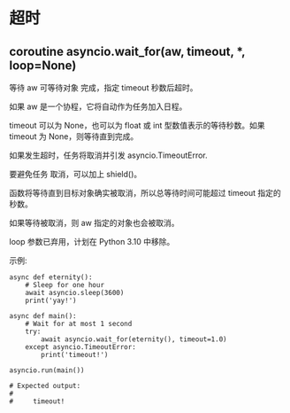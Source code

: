 # 超时
## coroutine asyncio.wait_for(aw, timeout, *, loop=None)
等待 aw 可等待对象 完成，指定 timeout 秒数后超时。

如果 aw 是一个协程，它将自动作为任务加入日程。

timeout 可以为 None，也可以为 float 或 int 型数值表示的等待秒数。如果 timeout 为 None，则等待直到完成。

如果发生超时，任务将取消并引发 asyncio.TimeoutError.

要避免任务 取消，可以加上 shield()。

函数将等待直到目标对象确实被取消，所以总等待时间可能超过 timeout 指定的秒数。

如果等待被取消，则 aw 指定的对象也会被取消。

loop 参数已弃用，计划在 Python 3.10 中移除。

示例:
```
async def eternity():
    # Sleep for one hour
    await asyncio.sleep(3600)
    print('yay!')

async def main():
    # Wait for at most 1 second
    try:
        await asyncio.wait_for(eternity(), timeout=1.0)
    except asyncio.TimeoutError:
        print('timeout!')

asyncio.run(main())

# Expected output:
#
#     timeout!
```